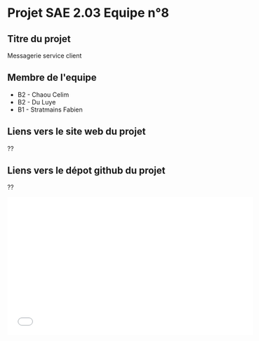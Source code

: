 # Projet SAE 2.03 Equipe n°8

## Titre du projet
Messagerie service client

## Membre de l'equipe
- B2 - Chaou Celim
- B2 - Du Luye
- B1 - Stratmains Fabien

## Liens vers le site web du projet
??

## Liens vers le dépot github du projet
??

<iframe width="560" height="315" src="![image](https://github.com/CelimS/docker_sae203/assets/166292533/998d5ac1-85f2-4333-8bb9-61f7069d5268)" frameborder="0" allowfullscreen></iframe>
